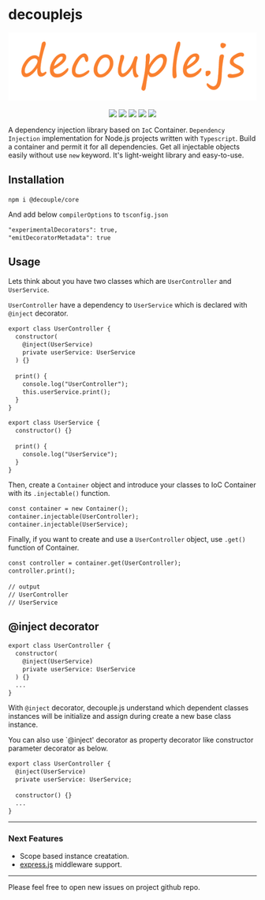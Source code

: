 # decouplejs

<p align="center">
  <img src="./logo-decouplejs.png">
</p>
<p align="center">
  <img src="https://img.shields.io/bower/l/decouple">
  <img src="https://img.shields.io/badge/version-v1.0.8-success">
  <img src="https://img.shields.io/bundlephobia/min/@decouplejs/core">
  <img src="https://img.shields.io/npm/dw/@decouplejs/core">
  <img src="https://img.shields.io/github/last-commit/akadirdev/decouple">
</p>

A dependency injection library based on `IoC` Container. `Dependency Injection` implementation for Node.js projects written with `Typescript`. Build a container and permit it for all dependencies. Get all injectable objects easily without use `new` keyword. It's light-weight library and easy-to-use.

## Installation

`npm i @decouple/core`

And add below `compilerOptions` to `tsconfig.json`

```
"experimentalDecorators": true,
"emitDecoratorMetadata": true
```

## Usage

Lets think about you have two classes which are `UserController` and `UserService`.

`UserController` have a dependency to `UserService` which is declared with `@inject` decorator.

```
export class UserController {
  constructor(
    @inject(UserService)
    private userService: UserService
  ) {}

  print() {
    console.log("UserController");
    this.userService.print();
  }
}
```

```
export class UserService {
  constructor() {}

  print() {
    console.log("UserService");
  }
}
```

Then, create a `Container` object and introduce your classes to IoC Container with its `.injectable()` function.

```
const container = new Container();
container.injectable(UserController);
container.injectable(UserService);
```

Finally, if you want to create and use a `UserController` object, use `.get()` function of Container.

```
const controller = container.get(UserController);
controller.print();

// output
// UserController
// UserService
```

## @inject decorator

```
export class UserController {
  constructor(
    @inject(UserService)
    private userService: UserService
  ) {}
  ...
}
```

With `@inject` decorator, decouple.js understand which dependent classes instances will be initialize and assign during create a new base class instance.

You can also use `@inject' decorator as property decorator like constructor parameter decorator as below.

```
export class UserController {
  @inject(UserService)
  private userService: UserService;

  constructor() {}
  ...
}
```

---

### Next Features

- Scope based instance creatation.
- [express.js](https://expressjs.com/ "express.js") middleware support.

---

Please feel free to open new issues on project github repo.
